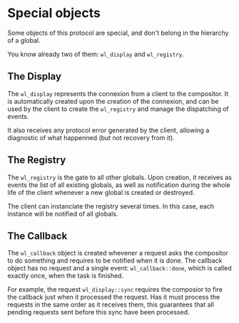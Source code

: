 # Special objects

Some objects of this protocol are special, and don't belong in the hierarchy of a global.

You know already two of them: `wl_display` and `wl_registry`.

## The Display

The `wl_display` represents the connexion from a client to the compositor. It is automatically
created upon the creation of the connexion, and can be used by the client to create the `wl_registry`
and manage the dispatching of events.

It also receives any protocol error generated by the client, allowing a diagnostic of what happenned
(but not recovery from it).

## The Registry

The `wl_registry` is the gate to all other globals. Upon creation, it receives as events the list of
all existing globals, as well as notification during the whole life of the client whenever a new
global is created or destroyed.

The client can instanciate the registry several times. In this case, each instance will be notified
of all globals.

## The Callback

The `wl_callback` object is created whevener a request asks the compositor to do something and
requires to be notified when it is done. The callback object has no request and a single event:
`wl_callback::done`, which is called exactly once, when the task is finished.

For example, the request `wl_display::sync` requires the composior to fire the callback just when it
processed the request. Has it must process the requests in the same order as it receives them, this
guarantees that all pending requests sent before this sync have been processed.
